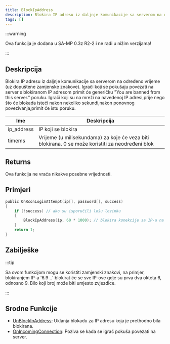 ```yaml
---
title: BlockIpAddress
description: Blokira IP adresu iz daljnje komunikacije sa serverom na određeno vrijeme (uz dopuštene zamjenske znakove).
tags: []
---
```


:::warning

Ova funkcija je dodana u SA-MP 0.3z R2-2 i ne radi u nižim verzijama!

:::

## Deskripcija

Blokira IP adresu iz daljnje komunikacije sa serverom na određeno vrijeme (uz dopuštene zamjenske znakove). Igrači koji se pokušaju povezati na server s blokiranom IP adresom primit će generičku "You are banned from this server." poruku. Igrači koji su na mreži na navedenoj IP adresi,prije nego što će blokada isteći nakon nekoliko sekundi,nakon ponovnog povezivanja,primit će istu poruku.

| Ime        | Deskripcija                                                                                                |
| ---------- | ---------------------------------------------------------------------------------------------------------- |
| ip_address | IP koji se blokira                                                                                         |
| timems     | Vrijeme (u milisekundama) za koje će veza biti blokirana. 0 se može koristiti za neodređeni blok           |

## Returns

Ova funkcija ne vraća nikakve posebne vrijednosti.

## Primjeri

```c
public OnRconLoginAttempt(ip[], password[], success)
{
    if (!success) // ako su isporučili lošu lozinku
    {
        BlockIpAddress(ip, 60 * 1000); // blokira konekcije sa IP-a na jedan minut
    }
    return 1;
}
```

## Zabilješke

:::tip

Sa ovom funkcijom mogu se koristiti zamjenski znakovi, na primjer, blokiranjem IP-a '6.9 ._._' blokirat će se sve IP-ove gdje su prva dva okteta 6, odnosno 9. Bilo koji broj može biti umjesto zvjezdice.

:::

## Srodne Funkcije

- [UnBlockIpAddress](UnBlockIpAddress): Uklanja blokadu za IP adresu koja je prethodno bila blokirana.
- [OnIncomingConnection](../callbacks/OnIncomingConnection): Poziva se kada se igrač pokuša povezati na server.
